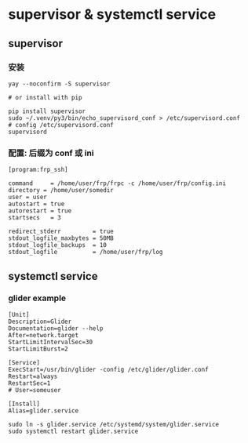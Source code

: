 # supervisor & systemctl service

## supervisor

### 安装

```
yay --noconfirm -S supervisor

# or install with pip

pip install supervisor
sudo ~/.venv/py3/bin/echo_supervisord_conf > /etc/supervisord.conf
# config /etc/supervisord.conf
supervisord
```

### 配置: 后缀为 conf 或 ini

```shell
[program:frp_ssh]

command     = /home/user/frp/frpc -c /home/user/frp/config.ini
directory = /home/user/somedir
user = user
autostart = true
autorestart = true
startsecs   = 3

redirect_stderr         = true
stdout_logfile_maxbytes = 50MB
stdout_logfile_backups  = 10
stdout_logfile          = /home/user/frp/log
```

## systemctl service

### glider example

```
[Unit]
Description=Glider
Documentation=glider --help
After=network.target
StartLimitIntervalSec=30
StartLimitBurst=2

[Service]
ExecStart=/usr/bin/glider -config /etc/glider/glider.conf
Restart=always
RestartSec=1
# User=someuser

[Install]
Alias=glider.service
```

```shell
sudo ln -s glider.service /etc/systemd/system/glider.service
sudo systemctl restart glider.service
```
